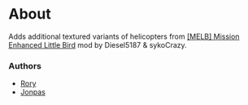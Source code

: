 # About

Adds additional textured variants of helicopters from [[MELB] Mission Enhanced Little Bird](https://forums.bistudio.com/topic/181895-melb-mission-enhanced-little-bird/) mod by Diesel5187 & sykoCrazy.

### Authors

- [Rory](https://github.com/SyMP2005)
- [Jonpas](http://github.com/jonpas)
